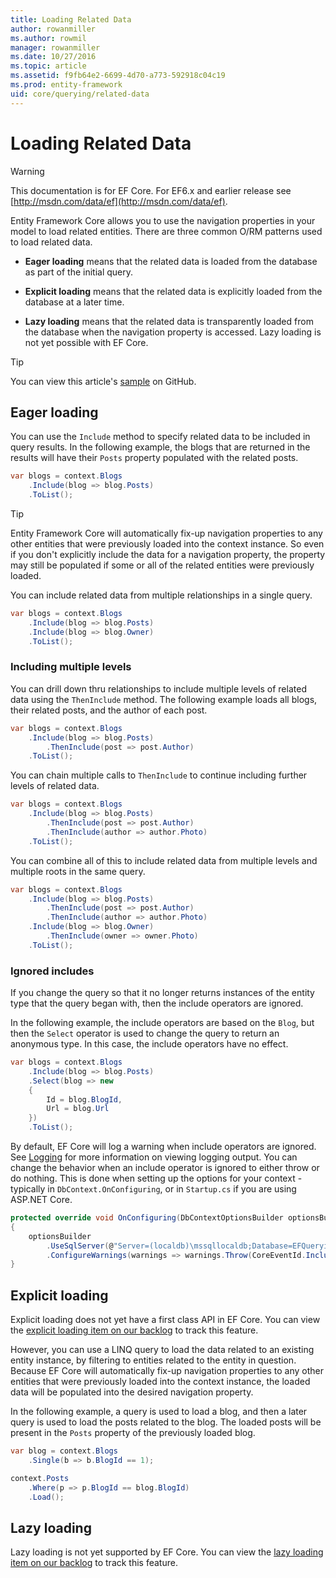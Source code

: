 ```yaml
---
title: Loading Related Data
author: rowanmiller
ms.author: rowmil
manager: rowanmiller
ms.date: 10/27/2016
ms.topic: article
ms.assetid: f9fb64e2-6699-4d70-a773-592918c04c19
ms.prod: entity-framework
uid: core/querying/related-data
---
```

# Loading Related Data

> [!WARNING]
> This documentation is for EF Core. For EF6.x and earlier release see [http://msdn.com/data/ef](http://msdn.com/data/ef).

Entity Framework Core allows you to use the navigation properties in your model to load related entities. There are three common O/RM patterns used to load related data.
* **Eager loading** means that the related data is loaded from the database as part of the initial query.

* **Explicit loading** means that the related data is explicitly loaded from the database at a later time.

* **Lazy loading** means that the related data is transparently loaded from the database when the navigation property is accessed. Lazy loading is not yet possible with EF Core.

> [!TIP]
> You can view this article's [sample](https://github.com/aspnet/EntityFramework.Docs/tree/master/samples/core/Querying) on GitHub.

## Eager loading

You can use the `Include` method to specify related data to be included in query results. In the following example, the blogs that are returned in the results will have their `Posts` property populated with the related posts.

<!-- [!code-csharp[Main](samples/core/Querying/Querying/RelatedData/Sample.cs)] -->
````csharp
var blogs = context.Blogs
    .Include(blog => blog.Posts)
    .ToList();
````

> [!TIP]
> Entity Framework Core will automatically fix-up navigation properties to any other entities that were previously loaded into the context instance. So even if you don't explicitly include the data for a navigation property, the property may still be populated if some or all of the related entities were previously loaded.

You can include related data from multiple relationships in a single query.

<!-- [!code-csharp[Main](samples/core/Querying/Querying/RelatedData/Sample.cs)] -->
````csharp
var blogs = context.Blogs
    .Include(blog => blog.Posts)
    .Include(blog => blog.Owner)
    .ToList();
````

### Including multiple levels

You can drill down thru relationships to include multiple levels of related data using the `ThenInclude` method. The following example loads all blogs, their related posts, and the author of each post.

<!-- [!code-csharp[Main](samples/core/Querying/Querying/RelatedData/Sample.cs)] -->
````csharp
var blogs = context.Blogs
    .Include(blog => blog.Posts)
        .ThenInclude(post => post.Author)
    .ToList();
````

You can chain multiple calls to `ThenInclude` to continue including further levels of related data.

<!-- [!code-csharp[Main](samples/core/Querying/Querying/RelatedData/Sample.cs)] -->
````csharp
var blogs = context.Blogs
    .Include(blog => blog.Posts)
        .ThenInclude(post => post.Author)
        .ThenInclude(author => author.Photo)
    .ToList();
````

You can combine all of this to include related data from multiple levels and multiple roots in the same query.

<!-- [!code-csharp[Main](samples/core/Querying/Querying/RelatedData/Sample.cs)] -->
````csharp
var blogs = context.Blogs
    .Include(blog => blog.Posts)
        .ThenInclude(post => post.Author)
        .ThenInclude(author => author.Photo)
    .Include(blog => blog.Owner)
        .ThenInclude(owner => owner.Photo)
    .ToList();
````

### Ignored includes

If you change the query so that it no longer returns instances of the entity type that the query began with, then the include operators are ignored.

In the following example, the include operators are based on the `Blog`, but then the `Select` operator is used to change the query to return an anonymous type. In this case, the include operators have no effect.

<!-- [!code-csharp[Main](samples/core/Querying/Querying/RelatedData/Sample.cs)] -->
````csharp
var blogs = context.Blogs
    .Include(blog => blog.Posts)
    .Select(blog => new
    {
        Id = blog.BlogId,
        Url = blog.Url
    })
    .ToList();
````

By default, EF Core will log a warning when include operators are ignored. See [Logging](../miscellaneous/logging.md) for more information on viewing logging output. You can change the behavior when an include operator is ignored to either throw or do nothing. This is done when setting up the options for your context - typically in `DbContext.OnConfiguring`, or in `Startup.cs` if you are using ASP.NET Core.

<!-- [!code-csharp[Main](samples/core/Querying/Querying/RelatedData/ThrowOnIgnoredInclude/BloggingContext.cs?highlight=5)] -->
````csharp
protected override void OnConfiguring(DbContextOptionsBuilder optionsBuilder)
{
    optionsBuilder
        .UseSqlServer(@"Server=(localdb)\mssqllocaldb;Database=EFQuerying;Trusted_Connection=True;")
        .ConfigureWarnings(warnings => warnings.Throw(CoreEventId.IncludeIgnoredWarning));
}
````

## Explicit loading

Explicit loading does not yet have a first class API in EF Core. You can view the [explicit loading item on our backlog](https://github.com/aspnet/EntityFramework/issues/625) to track this feature.

However, you can use a LINQ query to load the data related to an existing entity instance, by filtering to entities related to the entity in question. Because EF Core will automatically fix-up navigation properties to any other entities that were previously loaded into the context instance, the loaded data will be populated into the desired navigation property.

In the following example, a query is used to load a blog, and then a later query is used to load the posts related to the blog. The loaded posts will be present in the `Posts` property of the previously loaded blog.

<!-- [!code-csharp[Main](samples/core/Querying/Querying/RelatedData/Sample.cs)] -->
````csharp
var blog = context.Blogs
    .Single(b => b.BlogId == 1);

context.Posts
    .Where(p => p.BlogId == blog.BlogId)
    .Load();
````

## Lazy loading

Lazy loading is not yet supported by EF Core. You can view the [lazy loading item on our backlog](https://github.com/aspnet/EntityFramework/issues/3797) to track this feature.
